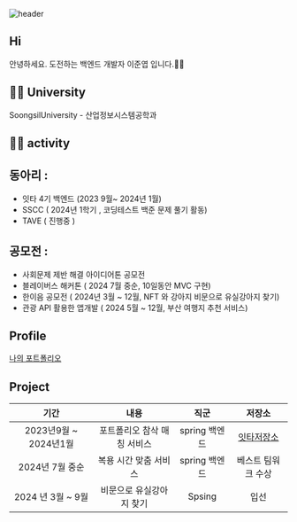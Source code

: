 ![header](https://capsule-render.vercel.app/api?type=waving&color=timeGradient&height=200&section=header&text=junnyeop's%20GitHub%20👋&fontSize=70)

## Hi
안녕하세요. 도전하는 백엔드 개발자 이준엽 입니다.🙇‍♂️ 

## 🧑‍🎓 University

SoongsilUniversity - 산업정보시스템공학과


## 👨‍💻 activity

동아리 :
- 
- 잇타 4기 백엔드 (2023 9월~ 2024년 1월)
- SSCC ( 2024년 1학기 , 코딩테스트 백준 문제 풀기 활동)
- TAVE ( 진행중 )

공모전 :
-
- 사회문제 제반 해결 아이디어톤 공모전
- 블레이버스 해커톤 ( 2024 7월 중순, 10일동안 MVC 구현)
- 한이음 공모전 ( 2024년 3월 ~ 12월, NFT 와 강아지 비문으로 유실강아지 찾기)
- 관광 API 활용한 앱개발 ( 2024 5월 ~ 12월, 부산 여행지 추천 서비스)
  

## Profile

[나의 포트폴리오](https://www.notion.so/Junnyeop-portfolio-eae36a75834f4fe3bc7ecf86d2d4e90d?pvs=4)

## Project

  기간 | 내용 |직군 |저장소|
|    :---:    |     :---:      |    :---:    |    :---:    |
| 2023년9월 ~ 2024년1월   | 포트폴리오 참삭 매칭 서비스 | spring 백엔드   |[잇타저장소](https://github.com/leejunnyeop/How-is-it.git)|
| 2024년 7월 중순         |  복용 시간 맞춤 서비스      | spring 백엔드   | 베스트 팀워크 수상
| 2024 년 3월 ~ 9월       |    비문으로 유실강아지 찾기 | Spsing         |  입선





